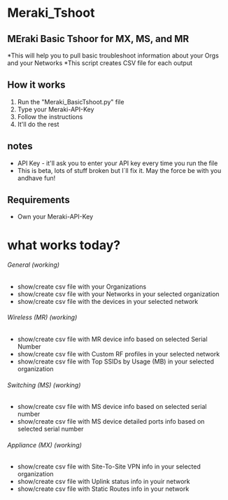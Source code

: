 # Meraki_Tshoot
## MEraki Basic Tshoor for MX, MS, and MR
*This will help you to pull basic troubleshoot information about your Orgs and your Networks
*This script creates CSV file for each output

## How it works
1. Run the "Meraki_BasicTshoot.py" file
2. Type your Meraki-API-Key
3. Follow the instructions 
4. It'll do the rest

## notes
* API Key - it'll ask you to enter your API key every time you run the file
* This is beta, lots of stuff broken but I´ll fix it. May the force be with you andhave fun!

## Requirements
* Own your Meraki-API-Key

# what works today? 

###### General (working)
* show/create csv file with your Organizations
* show/create csv file with your Networks in your selected organization
* show/create csv file with the devices in your selected network

###### Wireless (MR) (working)
* show/create csv file with MR device info based on selected Serial Number
* show/create csv file with Custom RF profiles in your selected network
* show/create csv file with Top SSIDs by Usage (MB) in your selected organization

###### Switching (MS) (working)
* show/create csv file with MS device info based on selected serial number
* show/create csv file with MS device detailed ports info based on selected serial number

###### Appliance (MX) (working)
* show/create csv file with Site-To-Site VPN info in your selected organization
* show/create csv file with Uplink status info in youir network
* show/create csv file with Static Routes info in your network

